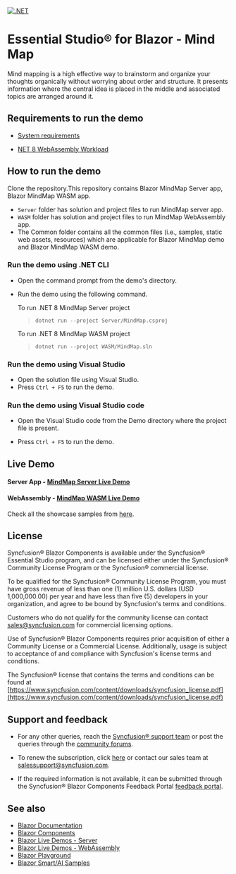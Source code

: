 [![.NET](https://github.com/syncfusion/blazor-showcase-mindmap/actions/workflows/dotnet.yml/badge.svg)](https://github.com/syncfusion/blazor-showcase-mindmap/actions/workflows/dotnet.yml)

# Essential Studio® for Blazor - Mind Map
Mind mapping is a high effective way to brainstorm and organize your thoughts organically without worrying about order and structure. It presents information where the central idea is placed in the middle and associated topics are arranged around it.

## Requirements to run the demo

* [System requirements](https://blazor.syncfusion.com/documentation/system-requirements/)

* [NET 8 WebAssembly Workload](https://learn.microsoft.com/en-us/aspnet/core/blazor/webassembly-build-tools-and-aot?view=aspnetcore-8.0#net-webassembly-build-tools)

## How to run the demo

Clone the repository.This repository contains Blazor MindMap Server app, Blazor MindMap WASM app.
* `Server` folder has solution and project files to run MindMap server app.
* `WASM` folder has solution and project files to run MindMap WebAssembly app.
* The Common folder contains all the common files (i.e., samples, static web assets, resources) which are applicable for Blazor MindMap demo and Blazor MindMap WASM demo.

### Run the demo using .NET CLI

* Open the command prompt from the demo's directory.
* Run the demo using the following command.
   
   To run .NET 8 MindMap Server project
   > `dotnet run --project Server/MindMap.csproj`

   To run .NET 8 MindMap WASM project
   > `dotnet run --project WASM/MindMap.sln`

### Run the demo using Visual Studio

* Open the solution file using Visual Studio.
* Press `Ctrl + F5` to run the demo.

### Run the demo using Visual Studio code

* Open the Visual Studio code from the Demo directory where the project file is present.

* Press `Ctrl + F5` to run the demo.

## Live Demo

#### Server App -  <a href="https://blazor.syncfusion.com/showcase/mind-map/" target="_blank">MindMap Server Live Demo</a>
#### WebAssembly - <a href="https://blazor.syncfusion.com/showcase/wasm/mind-map/" target="_blank">MindMap WASM Live Demo</a>

Check all the showcase samples from <a href="https://www.syncfusion.com/showcase-apps" target="_blank">here</a>.

## License

Syncfusion® Blazor Components is available under the Syncfusion® Essential Studio program, and can be licensed either under the Syncfusion® Community License Program or the Syncfusion® commercial license.

To be qualified for the Syncfusion® Community License Program, you must have gross revenue of less than one (1) million U.S. dollars (USD 1,000,000.00) per year and have less than five (5) developers in your organization, and agree to be bound by Syncfusion's terms and conditions.

Customers who do not qualify for the community license can contact sales@syncfusion.com for commercial licensing options.

Use of Syncfusion® Blazor Components requires prior acquisition of either a Community License or a Commercial License. Additionally, usage is subject to acceptance of and compliance with Syncfusion's license terms and conditions.

The Syncfusion® license that contains the terms and conditions can be found at
[https://www.syncfusion.com/content/downloads/syncfusion_license.pdf](https://www.syncfusion.com/content/downloads/syncfusion_license.pdf)

## Support and feedback

* For any other queries, reach the [Syncfusion® support team](https://support.syncfusion.com/) or post the queries through the [community forums](https://www.syncfusion.com/forums?utm_source=github&utm_medium=listing&utm_campaign=blazor-samples).

* To renew the subscription, click [here](https://www.syncfusion.com/sales/products?utm_source=github&utm_medium=listing&utm_campaign=blazor-samples) or contact our sales team at <salessupport@syncfusion.com>.

* If the required information is not available, it can be submitted through the Syncfusion® Blazor Components Feedback Portal [feedback portal](https://www.syncfusion.com/feedback/blazor-components).

## See also

* [Blazor Documentation](https://blazor.syncfusion.com/documentation/introduction)
* [Blazor Components](https://www.syncfusion.com/blazor-components)
* [Blazor Live Demos - Server](https://blazor.syncfusion.com/demos/)
* [Blazor Live Demos - WebAssembly](https://blazor.syncfusion.com/wasm/demos/)
* [Blazor Playground](https://blazorplayground.syncfusion.com/)
* [Blazor Smart/AI Samples](https://github.com/syncfusion/smart-ai-samples)  
